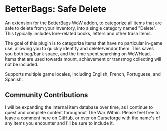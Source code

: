 # BetterBags: Safe Delete
An extension for the [BetterBags](https://www.curseforge.com/wow/addons/better-bags) WoW addon, to categorize all items that are safe to delete from your inventory, into a single category named "Delete". This typically includes lore-related books, letters and other trash items.

The goal of this plugin is to categorize items that have no particular in-game use, allowing you to quickly identify and delete/vendor them. This saves you both bag/bank space, and the time spent searching on WoWHead. Items that are used towards mount, achievement or transmog collecting will not be included.

Supports multiple game locales, including English, French, Portuguese, and Spanish.

## Community Contributions
I will be expanding the internal item database over time, as I continue to quest and complete content throughout The War Within. Please feel free to leave a comment here on [GitHub](https://github.com/SimplyAddons/BetterBags-SafeDelete/issues), or over on [Curseforge](https://www.curseforge.com/wow/addons/betterbags-safe-delete/comments) with the name's of any items you encounter and I'll be sure to include it.